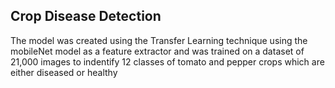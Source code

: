 ## Crop Disease Detection
The model was created using the Transfer Learning technique using the mobileNet model as a feature extractor and was trained on a dataset of 21,000 images to indentify 12 classes of tomato and pepper crops which are either diseased or healthy
